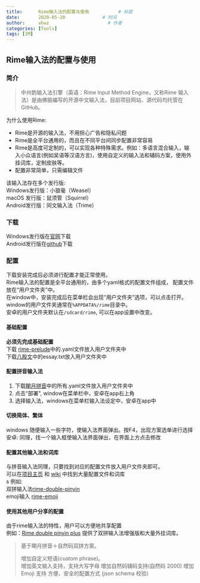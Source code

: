 ```yaml
---
title:      Rime输入法的配置与使用           # 标题 
date:       2020-05-20              # 时间
author:     vhwz                      # 作者
categories: [Tools]
tags: [IM]
---
```


## Rime输入法的配置与使用

### 简介

>中州韵输入法引擎（英语：Rime Input Method Engine，又称Rime 输入法）是由佛振编写的开源中文输入法，目前项目网站、源代码均托管在GitHub。

为什么使用Rime:  
- Rime是开源的输入法，不用担心广告和隐私问题  
- Rime是全平台通用的，而且在不同平台间同步配置非常容易  
- Rime是高度可定制的，可以实现各种特殊需求。例如：多语言混合输入，输入小众语言(例如吴语等汉语方言)，使用自定义的输入法和辅码方案，使用外挂词库，定制皮肤等。  
- 配置非常简单，只需编辑文件  

该输入法存在多个发行版:  
Windows发行版：小狼毫（Weasel）  
macOS 发行版：鼠须管（Squirrel）  
Android发行版：同文输入法（Trime）  

### 下载
Windows发行版在[官网](https://rime.im/)下载  
Android发行版在[github](https://github.com/osfans/trime/releases)下载

### 配置
下载安装完成后必须进行配置才能正常使用。  
Rime输入法的配置是全平台通用的，由多个yaml格式的配置文件组成， 配置文件放在“用户文件夹”中。  
在window中，安装完成后在菜单栏会出现“用户文件夹”选项，可以点击打开。window的用户文件夹通常在`%APPDATA%/rime`目录中。  
安卓的用户文件夹默认在`/sdcard/rime`, 可以在app设置中改变。  

#### 基础配置
**必须先完成基础配置**  
下载 [rime-prelude](https://github.com/rime/rime-prelude)中的.yaml文件放入用户文件夹中  
下载[八股文](https://github.com/rime/rime-essay)中的essay.txt放入用户文件夹中   

#### 配置拼音输入法

1. 下载[朙月拼音](https://github.com/rime/rime-luna-pinyin)中的所有.yaml文件放入用户文件夹中  
2. 点击“部署", window在菜单栏中，安卓在app右上角  
3. 选择输入法，windows在菜单栏输入法设定中，安卓在app中  

#### 切换简体、繁体

windows 随便输入一些字符，使输入法界面弹出。按F4，出现方案选单进行选择  
安卓: 同理，找一个输入框使输入法界面弹出，在界面上方点击修改  

#### 配置其他输入法和词库

与拼音输入法同理，只要找到对应的配置文件放入用户文件夹即可。   
可以在[项目主页](https://github.com/rime) 和 [wiki](github.com/rime/home/wiki) 中找到大量配置文件和词库  
s
例如:  
双拼输入法[rime-double-pinyin](https://github.com/rime/rime-double-pinyin)  
emoji输入 [rime-emoji](https://github.com/rime/rime-emoji)  

#### 使用其他用户分享的配置

由于rime输入法的特性，用户可以方便地共享配置  
例如：[Rime double pinyin plus](https://github.com/mutoe/rime) 提供了双拼输入法增强版和大量外挂词库。  
> 基于朙月拼音＋自然码双拼方案。
>
> 增加自定义短语(custom phrase)。  
> 增加英文输入支持，支持大写字母
> 增加自然码辅码支持(自然码 2000)
> 增加 Emoji 支持
> 方便、安全的配置方式 (json schema 校验)  

